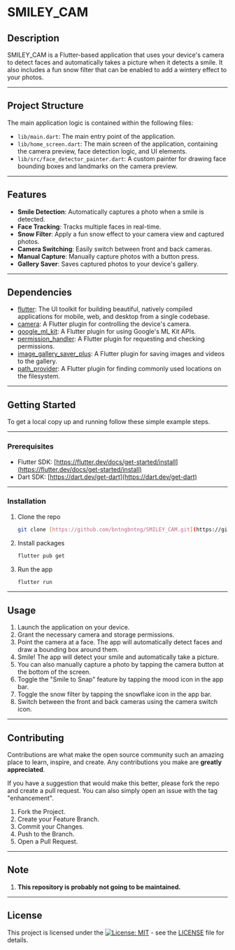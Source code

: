 # SMILEY_CAM

## Description

SMILEY_CAM is a Flutter-based application that uses your device's camera to detect faces and automatically takes a picture when it detects a smile. It also includes a fun snow filter that can be enabled to add a wintery effect to your photos.

---
## Project Structure

The main application logic is contained within the following files:

* `lib/main.dart`: The main entry point of the application.
* `lib/home_screen.dart`: The main screen of the application, containing the camera preview, face detection logic, and UI elements.
* `lib/src/face_detector_painter.dart`: A custom painter for drawing face bounding boxes and landmarks on the camera preview.

---
## Features

* **Smile Detection**: Automatically captures a photo when a smile is detected.
* **Face Tracking**: Tracks multiple faces in real-time.
* **Snow Filter**: Apply a fun snow effect to your camera view and captured photos.
* **Camera Switching**: Easily switch between front and back cameras.
* **Manual Capture**: Manually capture photos with a button press.
* **Gallery Saver**: Saves captured photos to your device's gallery.

---
## Dependencies

* [flutter](https://flutter.dev/): The UI toolkit for building beautiful, natively compiled applications for mobile, web, and desktop from a single codebase.
* [camera](https://pub.dev/packages/camera): A Flutter plugin for controlling the device's camera.
* [google_ml_kit](https://pub.dev/packages/google_ml_kit): A Flutter plugin for using Google's ML Kit APIs.
* [permission_handler](https://pub.dev/packages/permission_handler): A Flutter plugin for requesting and checking permissions.
* [image_gallery_saver_plus](https://pub.dev/packages/image_gallery_saver_plus): A Flutter plugin for saving images and videos to the gallery.
* [path_provider](https://pub.dev/packages/path_provider): A Flutter plugin for finding commonly used locations on the filesystem.

---
## Getting Started

To get a local copy up and running follow these simple example steps.

---
### Prerequisites

* Flutter SDK: [https://flutter.dev/docs/get-started/install](https://flutter.dev/docs/get-started/install)
* Dart SDK: [https://dart.dev/get-dart](https://dart.dev/get-dart)

---
### Installation

1.  Clone the repo
    ```sh
    git clone [https://github.com/bntngbntng/SMILEY_CAM.git](https://github.com/bntngbntng/SMILEY_CAM.git)
    ```
2.  Install packages
    ```sh
    flutter pub get
    ```
3.  Run the app
    ```sh
    flutter run
    ```

---
## Usage

1.  Launch the application on your device.
2.  Grant the necessary camera and storage permissions.
3.  Point the camera at a face. The app will automatically detect faces and draw a bounding box around them.
4.  Smile! The app will detect your smile and automatically take a picture.
5.  You can also manually capture a photo by tapping the camera button at the bottom of the screen.
6.  Toggle the "Smile to Snap" feature by tapping the mood icon in the app bar.
7.  Toggle the snow filter by tapping the snowflake icon in the app bar.
8.  Switch between the front and back cameras using the camera switch icon.

---
## Contributing

Contributions are what make the open source community such an amazing place to learn, inspire, and create. Any contributions you make are **greatly appreciated**.

If you have a suggestion that would make this better, please fork the repo and create a pull request. You can also simply open an issue with the tag "enhancement".

1.  Fork the Project.
2.  Create your Feature Branch.
3.  Commit your Changes.
4.  Push to the Branch.
5.  Open a Pull Request.
   
---
## Note
1. **This repository is probably not going to be maintained.**

---
## License

This project is licensed under the [![License: MIT](https://img.shields.io/badge/License-MIT-yellow.svg)](https://opensource.org/licenses/MIT) - see the [LICENSE](LICENSE) file for details.
